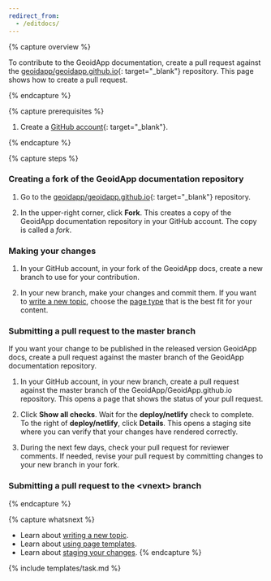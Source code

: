 ```yaml
---
redirect_from:
  - /editdocs/
---
```


{% capture overview %}

To contribute to the GeoidApp documentation, create a pull request against the
[geoidapp/geoidapp.github.io](https://github.com/geoidapp/geoidapp.github.io){: target="_blank"}
repository. This page shows how to create a pull request.

{% endcapture %}

{% capture prerequisites %}

1. Create a [GitHub account](https://github.com){: target="_blank"}.


{% endcapture %}

{% capture steps %}

### Creating a fork of the GeoidApp documentation repository

1. Go to the
[geoidapp/geoidapp.github.io](https://github.com/geoidapp/geoidapp.github.io){: target="_blank"}
repository.

1. In the upper-right corner, click **Fork**. This creates a copy of the
GeoidApp documentation repository in your GitHub account. The copy
is called a *fork*.

### Making your changes

1. In your GitHub account, in your fork of the GeoidApp docs, create
a new branch to use for your contribution.

1. In your new branch, make your changes and commit them. If you want to
[write a new topic](/docs/contribute/write-new-topic/),
choose the
[page type](/docs/contribute/page-templates/)
that is the best fit for your content.

### Submitting a pull request to the master branch

If you want your change to be published in the released version GeoidApp docs,
create a pull request against the master branch of the GeoidApp
documentation repository.

1. In your GitHub account, in your new branch, create a pull request
against the master branch of the GeoidApp/GeoidApp.github.io
repository. This opens a page that shows the status of your pull request.

1. Click **Show all checks**. Wait for the **deploy/netlify** check to complete.
To the right of **deploy/netlify**, click **Details**. This opens a staging
site where you can verify that your changes have rendered correctly.

1. During the next few days, check your pull request for reviewer comments.
If needed, revise your pull request by committing changes to your
new branch in your fork.

### Submitting a pull request to the &lt;vnext&gt; branch



{% endcapture %}

{% capture whatsnext %}
* Learn about [writing a new topic](/docs/contribute/write-new-topic).
* Learn about [using page templates](/docs/contribute/page-templates/).
* Learn about [staging your changes](/docs/contribute/stage-documentation-changes).
{% endcapture %}

{% include templates/task.md %}
